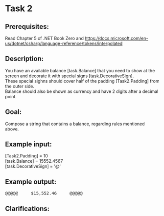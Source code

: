 # Task 2

## Prerequisites:
Read Chapter 5 of .NET Book Zero and https://docs.microsoft.com/en-us/dotnet/csharp/language-reference/tokens/interpolated

## Description:
You have an available balance [task.Balance] that you need to show at the screen and decorate it with special signs [task.DecorativeSign].   
These special sighns should cover half of the padding [Task2.Padding] from the outer side.  
Balance should also be shown as currency and have 2 digits after a decimal point. 

## Goal:
Compose a string that contains a balance, regarding rules mentioned above.

## Example input: 
[Task2.Padding] = 10  
[task.Balance] = 15552.4567  
[task.DecorativeSign] = '@'  
## Example output:
<pre>
@@@@@     $15,552.46     @@@@@  
</pre>
## Clarifications:

